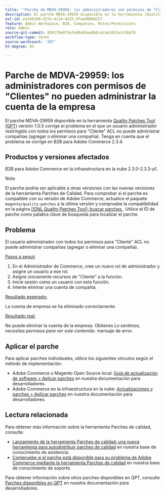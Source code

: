 ```yaml
---
title: '"Parche de MDVA-29959: los administradores con permisos de "Clientes" no pueden administrar la cuenta de la empresa"'
description: El parche MDVA-29959 disponible en la herramienta [Quality Patches Tool (QPT)](/help/announcements/adobe-commerce-announcements/magento-quality-patches-released-new-tool-to-self-serve-quality-patches.md) versión 1.0.5 corrige el problema en el que un usuario administrador restringido con todos los permisos para "Cliente" ACL no puede administrar compañías (añadir o eliminar una compañía). Tenga en cuenta que el problema se corrige en B2B para Adobe Commerce 2.3.4.
exl-id: ee246380-d37e-4c24-8435-97ae80088227
feature: Admin Workspace, B2B, Companies, Roles/Permissions
role: Admin
source-git-commit: 958179e0f3efe08e65ea8b0c4c4e1015e3c5bb76
workflow-type: tm+mt
source-wordcount: '397'
ht-degree: 0%

---
```


# Parche de MDVA-29959: los administradores con permisos de &quot;Clientes&quot; no pueden administrar la cuenta de la empresa

El parche MDVA-29959 disponible en la herramienta [Quality Patches Tool (QPT)](/help/announcements/adobe-commerce-announcements/magento-quality-patches-released-new-tool-to-self-serve-quality-patches.md) versión 1.0.5 corrige el problema en el que un usuario administrador restringido con todos los permisos para &quot;Cliente&quot; ACL no puede administrar compañías (agregar o eliminar una compañía). Tenga en cuenta que el problema se corrige en B2B para Adobe Commerce 2.3.4.

## Productos y versiones afectados

B2B para Adobe Commerce en la infraestructura en la nube 2.3.0-2.3.3-p1.

>[!NOTE]
>
>El parche podría ser aplicable a otras versiones con las nuevas versiones de la herramienta Parches de Calidad. Para comprobar si el parche es compatible con su versión de Adobe Commerce, actualice el paquete `magento/quality-patches` a la última versión y compruebe la compatibilidad en la página [[!DNL Quality Patches Tool]: buscar parches ](https://devdocs.magento.com/quality-patches/tool.html#patch-grid). Utilice el ID de parche como palabra clave de búsqueda para localizar el parche.

## Problema

El usuario administrador con todos los permisos para &quot;Cliente&quot; ACL no puede administrar compañías (agregar o eliminar una compañía).

<u>Pasos a seguir</u>

1. En el Administrador de Commerce, cree un nuevo rol de administrador y asigne un usuario a ese rol.
1. Asigne únicamente recursos de &quot;Cliente&quot; a la función.
1. Inicie sesión como un usuario con esta función.
1. Intente eliminar una cuenta de compañía.

<u>Resultado esperado:</u>

La cuenta de empresa se ha eliminado correctamente.

<u>Resultado real:</u>

No puede eliminar la cuenta de la empresa. Obtienes *Lo sentimos, necesitas permisos para ver este contenido.* mensaje de error.

## Aplicar el parche

Para aplicar parches individuales, utilice los siguientes vínculos según el método de implementación:

* Adobe Commerce o Magento Open Source local: [Guía de actualización de software > Aplicar parches](https://devdocs.magento.com/guides/v2.4/comp-mgr/patching/mqp.html) en nuestra documentación para desarrolladores.
* Adobe Commerce en la infraestructura en la nube: [Actualizaciones y parches > Aplicar parches](https://devdocs.magento.com/cloud/project/project-patch.html) en nuestra documentación para desarrolladores.

## Lectura relacionada

Para obtener más información sobre la herramienta Parches de calidad, consulte:

* [Lanzamiento de la herramienta Parches de calidad: una nueva herramienta para autodistribuir parches de calidad](/help/announcements/adobe-commerce-announcements/magento-quality-patches-released-new-tool-to-self-serve-quality-patches.md) en nuestra base de conocimiento de asistencia.
* [Compruebe si el parche está disponible para su problema de Adobe Commerce mediante la herramienta Parches de calidad](/help/support-tools/patches-available-in-qpt-tool/check-patch-for-magento-issue-with-magento-quality-patches.md) en nuestra base de conocimiento de soporte.

Para obtener información sobre otros parches disponibles en QPT, consulte [Parches disponibles en QPT](https://devdocs.magento.com/quality-patches/tool.html#patch-grid) en nuestra documentación para desarrolladores.
